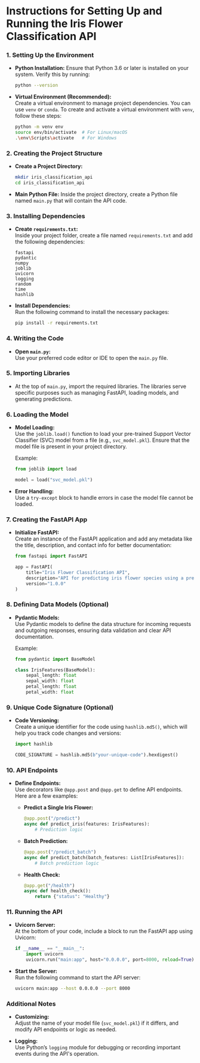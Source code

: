 # Instructions for Setting Up and Running the Iris Flower Classification API

### 1. Setting Up the Environment

- **Python Installation:** Ensure that Python 3.6 or later is installed on your system. Verify this by running:
   ```bash
   python --version
   ```
  
- **Virtual Environment (Recommended):**  
   Create a virtual environment to manage project dependencies. You can use `venv` or `conda`. To create and activate a virtual environment with `venv`, follow these steps:
   ```bash
   python -m venv env
   source env/bin/activate  # For Linux/macOS
   .\env\Scripts\activate   # For Windows
   ```

### 2. Creating the Project Structure

- **Create a Project Directory:**
   ```bash
   mkdir iris_classification_api
   cd iris_classification_api
   ```

- **Main Python File:**
   Inside the project directory, create a Python file named `main.py` that will contain the API code.

### 3. Installing Dependencies

- **Create `requirements.txt`:**  
  Inside your project folder, create a file named `requirements.txt` and add the following dependencies:
   ```
   fastapi
   pydantic
   numpy
   joblib
   uvicorn
   logging
   random
   time
   hashlib
   ```

- **Install Dependencies:**  
  Run the following command to install the necessary packages:
   ```bash
   pip install -r requirements.txt
   ```

### 4. Writing the Code

- **Open `main.py`:**  
  Use your preferred code editor or IDE to open the `main.py` file.

### 5. Importing Libraries

- At the top of `main.py`, import the required libraries. The libraries serve specific purposes such as managing FastAPI, loading models, and generating predictions.

### 6. Loading the Model

- **Model Loading:**  
  Use the `joblib.load()` function to load your pre-trained Support Vector Classifier (SVC) model from a file (e.g., `svc_model.pkl`). Ensure that the model file is present in your project directory.

  Example:
  ```python
  from joblib import load

  model = load("svc_model.pkl")
  ```

- **Error Handling:**  
  Use a `try-except` block to handle errors in case the model file cannot be loaded.

### 7. Creating the FastAPI App

- **Initialize FastAPI:**  
  Create an instance of the FastAPI application and add any metadata like the title, description, and contact info for better documentation:
   ```python
   from fastapi import FastAPI

   app = FastAPI(
       title="Iris Flower Classification API",
       description="API for predicting iris flower species using a pre-trained SVC model.",
       version="1.0.0"
   )
   ```

### 8. Defining Data Models (Optional)

- **Pydantic Models:**  
  Use Pydantic models to define the data structure for incoming requests and outgoing responses, ensuring data validation and clear API documentation.

  Example:
  ```python
  from pydantic import BaseModel

  class IrisFeatures(BaseModel):
      sepal_length: float
      sepal_width: float
      petal_length: float
      petal_width: float
  ```

### 9. Unique Code Signature (Optional)

- **Code Versioning:**  
  Create a unique identifier for the code using `hashlib.md5()`, which will help you track code changes and versions:
  ```python
  import hashlib

  CODE_SIGNATURE = hashlib.md5(b"your-unique-code").hexdigest()
  ```

### 10. API Endpoints

- **Define Endpoints:**  
  Use decorators like `@app.post` and `@app.get` to define API endpoints. Here are a few examples:

  - **Predict a Single Iris Flower:**
    ```python
    @app.post("/predict")
    async def predict_iris(features: IrisFeatures):
        # Prediction logic
    ```

  - **Batch Prediction:**
    ```python
    @app.post("/predict_batch")
    async def predict_batch(batch_features: List[IrisFeatures]):
        # Batch prediction logic
    ```

  - **Health Check:**
    ```python
    @app.get("/health")
    async def health_check():
        return {"status": "Healthy"}
    ```

### 11. Running the API

- **Uvicorn Server:**  
  At the bottom of your code, include a block to run the FastAPI app using Uvicorn:
  ```python
  if __name__ == "__main__":
      import uvicorn
      uvicorn.run("main:app", host="0.0.0.0", port=8000, reload=True)
  ```

- **Start the Server:**  
  Run the following command to start the API server:
  ```bash
  uvicorn main:app --host 0.0.0.0 --port 8000
  ```

### Additional Notes

- **Customizing:**  
  Adjust the name of your model file (`svc_model.pkl`) if it differs, and modify API endpoints or logic as needed.
  
- **Logging:**  
  Use Python’s `logging` module for debugging or recording important events during the API's operation.
